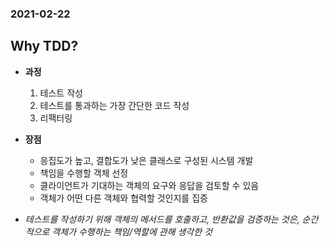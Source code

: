 ### 2021-02-22

## Why TDD?
- __과정__
    1. 테스트 작성
    2. 테스트를 통과하는 가장 간단한 코드 작성
    3. 리팩터링

- __장점__
    - 응집도가 높고, 결합도가 낮은 클래스로 구성된 시스템 개발
    - 책임을 수행할 객체 선정
    - 클라이언트가 기대하는 객체의 요구와 응답을 검토할 수 있음
    - 객체가 어떤 다른 객체와 협력할 것인지를 집증
    
- *테스트를 작성하기 위해 객체의 메서드를 호출하고, 반환값을 검증하는 것은, 순간적으로 객체가 수행하는 책임/역할에 관해 생각한 것*